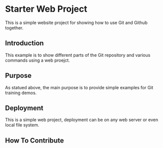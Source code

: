 # Starter Web Project

This is a simple website project for showing how to use Git and Github together.

## Introduction

This example is to show different parts of the Git repository and various commands using a web proejct.

## Purpose

As statued above, the main purpose is to provide simple examples for Git training demos.

## Deployment

This is a simple web project, deployment can be on any web server or even local file system.

## How To Contribute